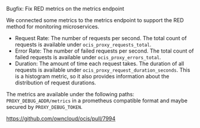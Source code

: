 Bugfix: Fix RED metrics on the metrics endpoint

We connected some metrics to the metrics endpoint to support the RED method for monitoring microservices.

- Request Rate: The number of requests per second. The total count of requests is available under `ocis_proxy_requests_total`.
- Error Rate: The number of failed requests per second. The total count of failed requests is available under `ocis_proxy_errors_total`.
- Duration: The amount of time each request takes. The duration of all requests is available under `ocis_proxy_request_duration_seconds`. This is a histogram metric, so it also provides information about the distribution of request durations.

The metrics are available under the following paths: `PROXY_DEBUG_ADDR/metrics` in a prometheus compatible format and maybe secured by `PROXY_DEBUG_TOKEN`.

https://github.com/owncloud/ocis/pull/7994
